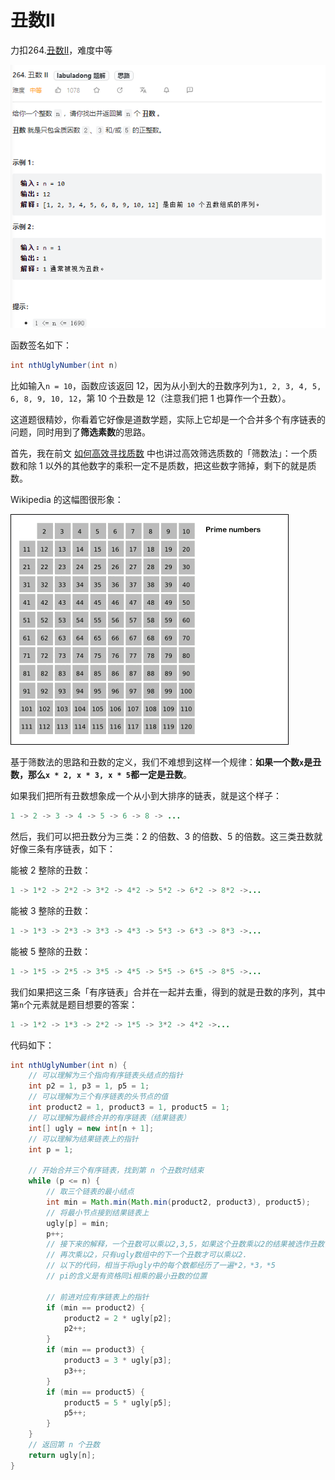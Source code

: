 # 丑数II

力扣264.[丑数II](https://leetcode.cn/problems/ugly-number-ii/)，难度中等

![image-20230616140731140](https://raw.githubusercontent.com/lqyspace/mypic/master/PicBed/202306161407187.png)

函数签名如下：

```java
int nthUglyNumber(int n)
```

比如输入`n = 10`，函数应该返回 12，因为从小到大的丑数序列为`1, 2, 3, 4, 5, 6, 8, 9, 10, 12`，第 10 个丑数是 12（注意我们把 1 也算作一个丑数）。

这道题很精妙，你看着它好像是道数学题，实际上它却是一个合并多个有序链表的问题，同时用到了**筛选素数**的思路。

首先，我在前文 [如何高效寻找质数](https://mp.weixin.qq.com/s?__biz=MzAxODQxMDM0Mw==&mid=2247484472&idx=1&sn=ab8e97d0211de37bf6770a63caacc630&scene=21#wechat_redirect) 中也讲过高效筛选质数的「筛数法」：一个质数和除 1 以外的其他数字的乘积一定不是质数，把这些数字筛掉，剩下的就是质数。

Wikipedia 的这幅图很形象：

![图片](https://raw.githubusercontent.com/lqyspace/mypic/master/PicBed/202306161639681.gif)

基于筛数法的思路和丑数的定义，我们不难想到这样一个规律：**如果一个数`x`是丑数，那么`x * 2, x * 3, x * 5`都一定是丑数**。

如果我们把所有丑数想象成一个从小到大排序的链表，就是这个样子：

```java
1 -> 2 -> 3 -> 4 -> 5 -> 6 -> 8 -> ...
```

然后，我们可以把丑数分为三类：2 的倍数、3 的倍数、5 的倍数。这三类丑数就好像三条有序链表，如下：

能被 2 整除的丑数：

```java
1 -> 1*2 -> 2*2 -> 3*2 -> 4*2 -> 5*2 -> 6*2 -> 8*2 ->...
```

能被 3 整除的丑数：

```java
1 -> 1*3 -> 2*3 -> 3*3 -> 4*3 -> 5*3 -> 6*3 -> 8*3 ->...
```

能被 5 整除的丑数：

```java
1 -> 1*5 -> 2*5 -> 3*5 -> 4*5 -> 5*5 -> 6*5 -> 8*5 ->...
```

我们如果把这三条「有序链表」合并在一起并去重，得到的就是丑数的序列，其中第`n`个元素就是题目想要的答案：

```java
1 -> 1*2 -> 1*3 -> 2*2 -> 1*5 -> 3*2 -> 4*2 ->...
```

代码如下：

```java
int nthUglyNumber(int n) {
    // 可以理解为三个指向有序链表头结点的指针
    int p2 = 1, p3 = 1, p5 = 1;
    // 可以理解为三个有序链表的头节点的值
    int product2 = 1, product3 = 1, product5 = 1;
    // 可以理解为最终合并的有序链表（结果链表）
    int[] ugly = new int[n + 1];
    // 可以理解为结果链表上的指针
    int p = 1;

    // 开始合并三个有序链表，找到第 n 个丑数时结束
    while (p <= n) {
        // 取三个链表的最小结点
        int min = Math.min(Math.min(product2, product3), product5);
        // 将最小节点接到结果链表上
        ugly[p] = min;
        p++;
        // 接下来的解释，一个丑数可以乘以2,3,5，如果这个丑数乘以2的结果被选作丑数，那么这个丑数就不能
        // 再次乘以2，只有ugly数组中的下一个丑数才可以乘以2.
        // 以下的代码，相当于将ugly中的每个数都经历了一遍*2，*3，*5
        // pi的含义是有资格同i相乘的最小丑数的位置
        
        // 前进对应有序链表上的指针
        if (min == product2) {
            product2 = 2 * ugly[p2];
            p2++;
        }
        if (min == product3) {
            product3 = 3 * ugly[p3];
            p3++;
        }
        if (min == product5) {
            product5 = 5 * ugly[p5];
            p5++;
        }
    }
    // 返回第 n 个丑数
    return ugly[n];
}
```





















